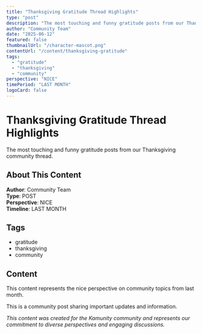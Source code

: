 ```yaml
---
title: "Thanksgiving Gratitude Thread Highlights"
type: "post"
description: "The most touching and funny gratitude posts from our Thanksgiving community thread."
author: "Community Team"
date: "2025-06-12"
featured: false
thumbnailUrl: "/character-mascot.png"
contentUrl: "/content/thanksgiving-gratitude"
tags:
  - "gratitude"
  - "thanksgiving"
  - "community"
perspective: "NICE"
timePeriod: "LAST MONTH"
logoCard: false
---
```

# Thanksgiving Gratitude Thread Highlights

The most touching and funny gratitude posts from our Thanksgiving community thread.

## About This Content

**Author**: Community Team  
**Type**: POST  
**Perspective**: NICE  
**Timeline**: LAST MONTH  



## Tags

- gratitude
- thanksgiving
- community

## Content

This content represents the nice perspective on community topics from last month. 




This is a community post sharing important updates and information.

*This content was created for the Kamunity community and represents our commitment to diverse perspectives and engaging discussions.*
